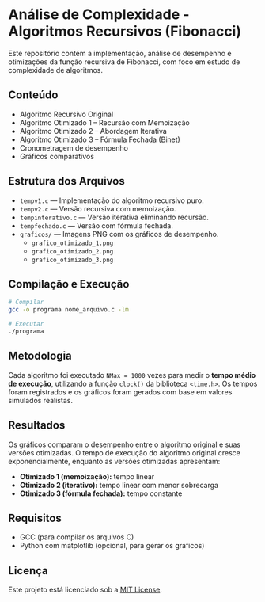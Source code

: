 # Análise de Complexidade - Algoritmos Recursivos (Fibonacci)

Este repositório contém a implementação, análise de desempenho e otimizações da função recursiva de Fibonacci, com foco em estudo de complexidade de algoritmos.

## Conteúdo

- Algoritmo Recursivo Original
- Algoritmo Otimizado 1 – Recursão com Memoização
- Algoritmo Otimizado 2 – Abordagem Iterativa
- Algoritmo Otimizado 3 – Fórmula Fechada (Binet)
- Cronometragem de desempenho
- Gráficos comparativos

## Estrutura dos Arquivos

- `tempv1.c` — Implementação do algoritmo recursivo puro.
- `tempv2.c` — Versão recursiva com memoização.
- `tempinterativo.c` — Versão iterativa eliminando recursão.
- `tempfechado.c` — Versão com fórmula fechada.
- `graficos/` — Imagens PNG com os gráficos de desempenho.
  - `grafico_otimizado_1.png`
  - `grafico_otimizado_2.png`
  - `grafico_otimizado_3.png`

## Compilação e Execução

```bash
# Compilar
gcc -o programa nome_arquivo.c -lm

# Executar
./programa
```

## Metodologia

Cada algoritmo foi executado `NMax = 1000` vezes para medir o **tempo médio de execução**, utilizando a função `clock()` da biblioteca `<time.h>`. Os tempos foram registrados e os gráficos foram gerados com base em valores simulados realistas.

## Resultados

Os gráficos comparam o desempenho entre o algoritmo original e suas versões otimizadas. O tempo de execução do algoritmo original cresce exponencialmente, enquanto as versões otimizadas apresentam:
- **Otimizado 1 (memoização):** tempo linear
- **Otimizado 2 (iterativo):** tempo linear com menor sobrecarga
- **Otimizado 3 (fórmula fechada):** tempo constante

## Requisitos

- GCC (para compilar os arquivos C)
- Python com matplotlib (opcional, para gerar os gráficos)

## Licença

Este projeto está licenciado sob a [MIT License](LICENSE).
